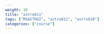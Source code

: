 ```yaml
---
weight: 10
title: "astro811"
tags: ["MSASTRO2", "astro811", "astro810"]
categories: ["course"]
---
```

